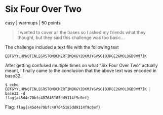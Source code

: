 # Six Four Over Two
easy | warmups | 50 points

>I wanted to cover all the bases so I asked my friends what they thought, but they said this challenge was too basic...

The challenge included a text file with the following text

```
EBTGYYLHPNQTINLEGRSTOMDCMZRTIMBXGY2DKMJYGVSGIOJRGE2GMOLDGBSWM7IK
```

After getting confused multiple times on what "Six Four Over Two" actually meant, I finally came to the conclusion that the above text was encoded in base32.

```
$ echo EBTGYYLHPNQTINLEGRSTOMDCMZRTIMBXGY2DKMJYGVSGIOJRGE2GMOLDGBSWM7IK | base32 -d
flag{a45d4e70bfc407645185dd9114f9c0ef}
```

Flag: `flag{a45d4e70bfc407645185dd9114f9c0ef}`